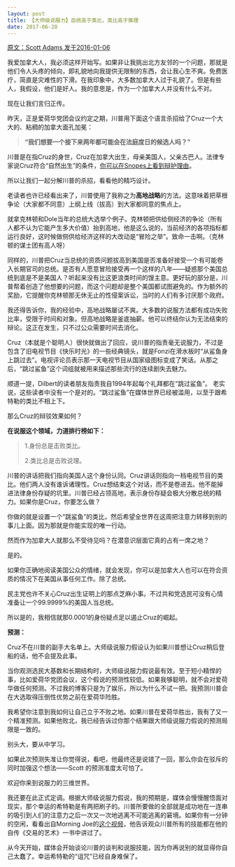 ```yaml
---
layout: post
title: 【大师级说服力】血统高于类比，类比高于推理
date: 2017-06-28
---
```


 [原文：Scott  Adams  发于2016-01-06][1]

我爱加拿大人，我必须这样开始写。如果非让我挑出北方友邻的一个问题，那就是他们令人头疼的倾向，即礼貌地向我提供无限制的东西，会让我心生不爽。免费医疗，简直是灾难性的下滑。在我印象中，大多数加拿大人过于礼貌了。但是有些人，我假设，他们是好人。我的意思是，作为一个加拿大人并没有什么不对。

现在让我们言归正传。

昨天，正是爱荷华党团会议约定之期，川普用下面这个语言杀招给了Cruz一个大大的、粘稠的加拿大面孔加冕：

> **“我们想要一个接下来两年都可能会在法庭度日的候选人吗？”**

川普是在指Cruz的身世，Cruz在加拿大出生，母亲美国人，父亲古巴人。法律专家说Cruz符合“自然出生”的条件，[你可以在Snopes上看到辩护理由][2]。

所以让我们一起分解川普的杀招，看看他的精巧设计。

老读者也许已经看出来了，川普使用了我称之为**高地战略**的方法。这意味着把草根争论（大家都不同意）上纲上线（拔高）到大家都同意的焦点上。


就拿克林顿和Dole当年的总统大选举个例子。克林顿把供给侧经济的争论（所有人都不认为它能产生多大价值）抬到高地，他是这么说的，当前经济的各项指标都运行良好，这时候做侧供给经济这样的大改动是“冒险之举”。致命一击啊。（克林顿的谋士团有高人呀）

同样的，川普把Cruz当总统的资质问题拔高到美国是否准备好接受一个有可能卷入长期官司的总统。是否有人愿意冒险接受再一个这样的八年——疑惑那个美国总统到底是不是美国人？听起来没有比这更浪类时间的馊主意。更好玩的部分是，川普帮着创造了他想要的问题，而这个问题却是整个美国都试图避免的。作为额外的奖励，它提醒你克林顿那无休无止的性侵案诉讼，当时的人们有多讨厌那个政府。

我还得告诉你，我的经验中，高地战略屡试不爽。大多数的说服方法都有成功失败比率，受限于时间和对象。但高地战略是釜底抽薪。他可以终结你认为无法结束的辩论。这正在发生，只不过公众需要时间去消化。

Cruz（本就是个聪明人）很快就做出了回应，说川普的指责毫无说服力，不过是包含了旧电视节目《快乐时光》的一些经典镜头，就是Fonzi在滑水板时“从鲨鱼身上跳过去”。电视评论员表示那一天电视节目从国家级图标变成了笑话。从那之后，“跳过鲨鱼”这个词组就被用来描述那些流行的连续剧失去魅力。

顺道一提，Dilbert的读者朋友指责我自1994年起每个礼拜都在“跳过鲨鱼”。 老实说，这些读者中没有一个是对的。“跳过鲨鱼”在媒体世界已经被滥用，以至于跟希特勒的类比不相上下。

那么Cruz的辩驳效果如何？

**在说服这个领域，力道排行榜如下：**

> 1.身份总是击败类比。
> 
> 2.类比总是击败说理。

川普的讲话把我们指向美国人这个身份认同。Cruz讲话则指向一档电视节目的类比。他们两人没有谁诉诸理性。Cruz想结束这个对话，而不是卷进去。他不能掉进法律身份存疑的坑里。川普已经占领高地，表示身份存疑会极大分散总统的精力。如果你是Cruz，你要怎么做？

你做的就是设置一个“跳鲨鱼”的类比，然后希望全世界在这周把注意力转移到别的事儿上面。因为那就是你能实现的唯一行动。

然而作为加拿大人就那么不受待见吗？在潜意识层面它真的占有一席之地？

是的。

如果你正确地阅读美国公众的情绪，就会发现，你可以是加拿大人也可以在符合资质的情况下在美国从事任何工作。除了总统。

民主党也许不关心Cruz出生证明上的那点芝麻小事。不过共和党选民可没有心情准备让一个99.9999%的美国人当总统。

所以是的，我相信就那0.0001的身份疑点足以遏止Cruz的崛起。

**预测：**

Cruz不在川普的副手大名单上。大师级说服力假设认为如果川普想让Cruz稍后登船的话，他不会提及此事。

当你观测选民大基数和长期结构时，大师级说服力假说最有效。至于短小精悍的事，比如爱荷华党团会议，这个假说的预测性较低。如果我够聪明，就不会对爱荷华做任何预测。不过我的博客只是为了娱乐，所以为什么不试一把。我预测川普会在大选取得压倒性优势之前在爱荷华险胜。

我希望你注意到我如何让自己立于不败之地。如果川普在爱荷华胜出，我有了又一个精准预测。如果他败北，我已经告诉过你那个结果跟大师级说服力假说的预测局限是一致的。

别头大，要从中学习。

如果此次预测失准让你觉得说，看吧，他最终还是说错了一回，那么你会在驳斥的同时加强这个想法——Scott 的预测准度太可怕了。

欢迎你来到说服力的三维世界。

我还要在此正式定调。根据大师级说服力假说，我的预期是，媒体会慢慢醒悟面对现实，那个幸运的希特勒是有两把刷子的。川普所要做的全部就是成功地在一连串的吸引到人们的注意力之后一次又一次地逃离不可能逃离的窘境。如果你有一分钟的空闲，看看出自Morning Joe的[这个视频][3]，他告诉观众川普所有的技能都在他的自传《交易的艺术》一书中讲过了。

从今天开始，媒体会开始谈论川普的谈判和说服技能，因为你再说别的就显得你自己太蠢了。幸运希特勒的“诅咒”已经自身难保了。

[1]: http://blog.dilbert.com/post/136749788476/the-canadian-gambit-trump-persuasion-series

[2]: http://www.snopes.com/politics/cruz/canada.asp

[3]: https://www.youtube.com/watch?v=si_2xSef2ng#t=315





